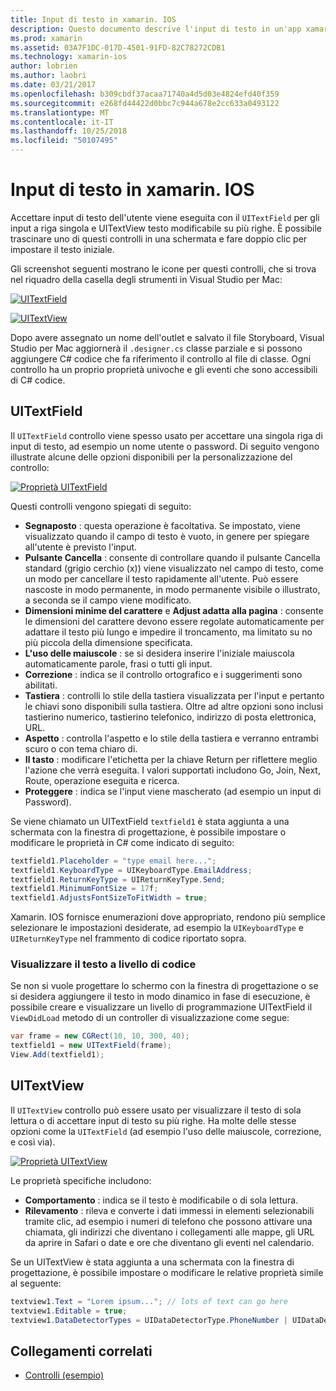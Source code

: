 ```yaml
---
title: Input di testo in xamarin. IOS
description: Questo documento descrive l'input di testo in un'app xamarin. IOS. Descritto l'utilizzo UITextField e UITextVIew sia a livello di programmazione sia in iOS Designer.
ms.prod: xamarin
ms.assetid: 03A7F1DC-017D-4501-91FD-82C78272CDB1
ms.technology: xamarin-ios
author: lobrien
ms.author: laobri
ms.date: 03/21/2017
ms.openlocfilehash: b309cbdf37acaa71740a4d5d03e4824efd40f359
ms.sourcegitcommit: e268fd44422d0bbc7c944a678e2cc633a0493122
ms.translationtype: MT
ms.contentlocale: it-IT
ms.lasthandoff: 10/25/2018
ms.locfileid: "50107495"
---
```

# <a name="text-input-in-xamarinios"></a>Input di testo in xamarin. IOS

Accettare input di testo dell'utente viene eseguita con il `UITextField` per gli input a riga singola e UITextView testo modificabile su più righe. È possibile trascinare uno di questi controlli in una schermata e fare doppio clic per impostare il testo iniziale.

Gli screenshot seguenti mostrano le icone per questi controlli, che si trova nel riquadro della casella degli strumenti in Visual Studio per Mac:

 [![](text-input-images/image11a.png "UITextField")](text-input-images/image11a.png#lightbox)

 [![](text-input-images/image13a.png "UITextView")](text-input-images/image13a.png#lightbox)

Dopo avere assegnato un nome dell'outlet e salvato il file Storyboard, Visual Studio per Mac aggiornerà il `.designer.cs` classe parziale e si possono aggiungere C# codice che fa riferimento il controllo al file di classe. Ogni controllo ha un proprio proprietà univoche e gli eventi che sono accessibili di C# codice.

 <a name="UITextField" />


## <a name="uitextfield"></a>UITextField

Il `UITextField` controllo viene spesso usato per accettare una singola riga di input di testo, ad esempio un nome utente o password. Di seguito vengono illustrate alcune delle opzioni disponibili per la personalizzazione del controllo:

 [![](text-input-images/image15a.png "Proprietà UITextField")](text-input-images/image15a.png#lightbox)

Questi controlli vengono spiegati di seguito:

-  **Segnaposto** : questa operazione è facoltativa. Se impostato, viene visualizzato quando il campo di testo è vuoto, in genere per spiegare all'utente è previsto l'input.
-  **Pulsante Cancella** : consente di controllare quando il pulsante Cancella standard (grigio cerchio (x)) viene visualizzato nel campo di testo, come un modo per cancellare il testo rapidamente all'utente. Può essere nascoste in modo permanente, in modo permanente visibile o illustrato, a seconda se il campo viene modificato.
-  **Dimensioni minime del carattere** e **Adjust adatta alla pagina** : consente le dimensioni del carattere devono essere regolate automaticamente per adattare il testo più lungo e impedire il troncamento, ma limitato su no più piccola della dimensione specificata.
-  **L'uso delle maiuscole** : se si desidera inserire l'iniziale maiuscola automaticamente parole, frasi o tutti gli input.
-  **Correzione** : indica se il controllo ortografico e i suggerimenti sono abilitati.
-  **Tastiera** : controlli lo stile della tastiera visualizzata per l'input e pertanto le chiavi sono disponibili sulla tastiera. Oltre ad altre opzioni sono inclusi tastierino numerico, tastierino telefonico, indirizzo di posta elettronica, URL.
-  **Aspetto** : controlla l'aspetto e lo stile della tastiera e verranno entrambi scuro o con tema chiaro di.
-  **Il tasto** : modificare l'etichetta per la chiave Return per riflettere meglio l'azione che verrà eseguita. I valori supportati includono Go, Join, Next, Route, operazione eseguita e ricerca.
-  **Proteggere** : indica se l'input viene mascherato (ad esempio un input di Password).


Se viene chiamato un UITextField `textfield1` è stata aggiunta a una schermata con la finestra di progettazione, è possibile impostare o modificare le proprietà in C# come indicato di seguito:

```csharp
textfield1.Placeholder = "type email here...";
textfield1.KeyboardType = UIKeyboardType.EmailAddress;
textfield1.ReturnKeyType = UIReturnKeyType.Send;
textfield1.MinimumFontSize = 17f;
textfield1.AdjustsFontSizeToFitWidth = true;
```

Xamarin. IOS fornisce enumerazioni dove appropriato, rendono più semplice selezionare le impostazioni desiderate, ad esempio la `UIKeyboardType` e `UIReturnKeyType` nel frammento di codice riportato sopra.

### <a name="display-text-programmatically"></a>Visualizzare il testo a livello di codice

Se non si vuole progettare lo schermo con la finestra di progettazione o se si desidera aggiungere il testo in modo dinamico in fase di esecuzione, è possibile creare e visualizzare un livello di programmazione UITextField il `ViewDidLoad` metodo di un controller di visualizzazione come segue:

```csharp
var frame = new CGRect(10, 10, 300, 40);
textfield1 = new UITextField(frame);
View.Add(textfield1);
```

 <a name="UITextView" />


## <a name="uitextview"></a>UITextView

Il `UITextView` controllo può essere usato per visualizzare il testo di sola lettura o di accettare input di testo su più righe. Ha molte delle stesse opzioni come la `UITextField` (ad esempio l'uso delle maiuscole, correzione, e così via).

 [![](text-input-images/image16a.png "Proprietà UITextView")](text-input-images/image16a.png#lightbox)

Le proprietà specifiche includono:

-  **Comportamento** : indica se il testo è modificabile o di sola lettura.
-  **Rilevamento** : rileva e converte i dati immessi in elementi selezionabili tramite clic, ad esempio i numeri di telefono che possono attivare una chiamata, gli indirizzi che diventano i collegamenti alle mappe, gli URL da aprire in Safari o date e ore che diventano gli eventi nel calendario.


Se un UITextView è stata aggiunta a una schermata con la finestra di progettazione, è possibile impostare o modificare le relative proprietà simile al seguente:

```csharp
textview1.Text = "Lorem ipsum..."; // lots of text can go here
textview1.Editable = true;
textview1.DataDetectorTypes = UIDataDetectorType.PhoneNumber | UIDataDetectorType.Link;
```



## <a name="related-links"></a>Collegamenti correlati

- [Controlli (esempio)](https://developer.xamarin.com/samples/Controls/)
